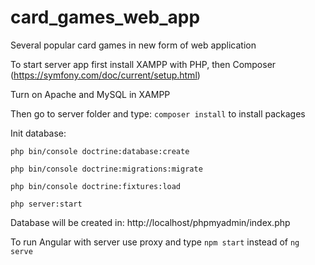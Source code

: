 # card_games_web_app
Several popular card games in new form of web application

To start server app first install XAMPP with PHP, then Composer
(https://symfony.com/doc/current/setup.html)

Turn on Apache and MySQL in XAMPP 

Then go to server folder and type:
`composer install`
to install packages

Init database:

`php bin/console doctrine:database:create`

`php bin/console doctrine:migrations:migrate`

`php bin/console doctrine:fixtures:load`

`php server:start`

Database will be created in: http://localhost/phpmyadmin/index.php

To run Angular with server use proxy and type
`npm start` instead of `ng serve`

